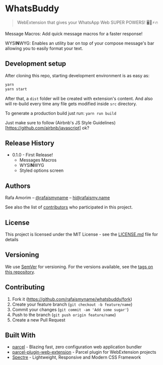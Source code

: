 
# WhatsBuddy
> WebExtension that gives your WhatsApp Web SUPER POWERS! 🖥💬⚡️🔥

Message Macros: Add quick message macros for a faster response!

WYSI**N**WYG: Enables an utility bar on top of your compose message's bar allowing you to easily format your text.

## Development setup

After cloning this repo, starting development environment is as easy as:

```sh
yarn
yarn start
```

After that, a `dist` folder will be created with extension's content. And also will re-build every time any file gets modified inside `src` directory.

To generate a production build just run: `yarn run build`

Just make sure to follow (Airbnb's JS Style Guidelines)[https://github.com/airbnb/javascript] ok?

## Release History

* 0.1.0 - First Release!
    * Messages Macros
    * WYSI**N**WYG
    * Styled options screen

## Authors

Rafa Amorim – [@rafaismyname](https://github.com/rafaismyname) – hi@rafaismy.name

See also the list of [contributors](https://github.com/rafaismyname/whatsbuddy/contributors) who participated in this project.

## License

This project is licensed under the MIT License - see the  [LICENSE.md](https://github.com/rafaismyname/whatsbuddy/blob/master/LICENSE.md)  file for details

## Versioning

We use  [SemVer](http://semver.org/)  for versioning. For the versions available, see the  [tags on this repository](https://github.com/rafaismyname/whatsbuddy/tags).

## Contributing

1. Fork it (<https://github.com/rafaismyname/whatsbuddy/fork>)
2. Create your feature branch (`git checkout -b feature/name`)
3. Commit your changes (`git commit -am 'Add some sugar'`)
4. Push to the branch (`git push origin feature/name`)
5. Create a new Pull Request

## Built With

-   [parcel](https://github.com/parcel-bundler/parcel) - Blazing fast, zero configuration web application bundler
-   [parcel-plugin-web-extension](https://github.com/kevincharm/parcel-plugin-web-extension)  - Parcel plugin for WebExtension projects
-   [Spectre](https://github.com/picturepan2/spectre)  - Lightweight, Responsive and Modern CSS Framework
